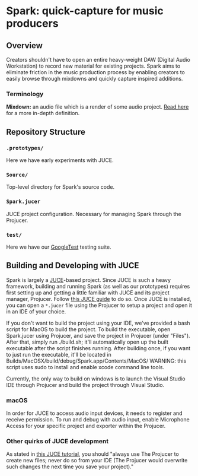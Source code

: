 # Spark: quick-capture for music producers

## Overview
Creators shouldn't have to open an entire heavy-weight DAW (Digital Audio Workstation) to record new material for existing projects. Spark aims to eliminate friction in the music production process by enabling creators to easily browse through mixdowns and quickly capture inspired additions.

### Terminology
**Mixdown:** an audio file which is a render of some audio project. [Read here](https://backtracks.fm/resources/podcast-dictionary/mixdown+of+audio) for a more in-depth definition.

## Repository Structure
### `.prototypes/`
Here we have early experiments with JUCE.

### `Source/`
Top-level directory for Spark's source code.

### `Spark.jucer`
JUCE project configuration. Necessary for managing Spark through the Projucer.

### `test/`
Here we have our [GoogleTest](https://github.com/google/googletest) testing suite.

## Building and Developing with JUCE
Spark is largely a [JUCE](https://juce.com/)-based project. Since JUCE is such a heavy framework, building and running Spark (as well as our prototypes) requires first setting up and getting a little familiar with JUCE and its project manager, Projucer. Follow [this JUCE guide](https://docs.juce.com/master/tutorial_new_projucer_project.html) to do so. Once JUCE is installed, you can open a `*.jucer` file using the Projucer to setup a project and open it in an IDE of your choice. 

If you don't want to build the project using your IDE, we've provided a bash script for MacOS to build the project. To build the executable, open Spark.jucer using Projucer, and save the project in Projucer (under "Files"). After that, simply run ./build.sh; it'll automatically open up the built executable after the script finishes running. After building once, if you want to just run the executable, it'll be located in Builds/MacOSX/build/debug/Spark.app/Contents/MacOS/ WARNING: this script uses sudo to install and enable xcode command line tools.

Currently, the only way to build on windows is to launch the Visual Studio IDE through Projucer and build the project through Visual Studio.

### macOS
In order for JUCE to access audio input devices, it needs to register and receive permission. To run and debug with audio input, enable Microphone Access for your specific project and exporter within the Projucer.

### Other quirks of JUCE development
As stated in [this JUCE tutorial](https://docs.juce.com/master/tutorial_main_component.html), you should "always use The Projucer to create new files; never do so from your IDE (The Projucer would overwrite such changes the next time you save your project)."
